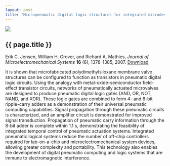 ```yaml
---
layout: post
title: "Micropneumatic digital logic structures for integrated microdevice computation and control"
---
```


[![](http://wgrover.com/images/pneumatic_logic.png)](pdfs/pneumatic_logic.pdf)

{{ page.title }}
----------------

Erik C. Jensen, William H. Grover, and Richard A. Mathies, *Journal of Microelectromechanical Systems* **16** (6), 1378-1385, 2007. [Download](pdfs/pneumatic_logic.pdf)

It is shown that microfabricated polydimethylsiloxane membrane valve structures can be configured to function as transistors in pneumatic digital logic circuits. Using the analogy with metal-oxide-semiconductor field-effect transistor circuits, networks of pneumatically actuated microvalves are designed to produce pneumatic digital logic gates (AND, OR, NOT, NAND, and XOR). These logic gates are combined to form 4- and 8-bit ripple-carry adders as a demonstration of their universal pneumatic computing capabilities. Signal propagation through these pneumatic circuits is characterized, and an amplifier circuit is demonstrated for improved signal transduction. Propagation of pneumatic carry information through the 8-bit adder is complete within 1.1 s, demonstrating the feasibility of integrated temporal control of pneumatic actuation systems. Integrated pneumatic logical systems reduce the number of off-chip controllers required for lab-on-a-chip and microelectromechanical system devices, allowing greater complexity and portability. This technology also enables the development of digital pneumatic computing and logic systems that are immune to electromagnetic interference.
